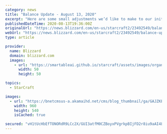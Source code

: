 ```yaml
---
category: news
title: "Balance Update - August 13, 2020"
excerpt: "Here are some small adjustments we’d like to make to our initial proposals."
publishedDateTime: 2020-08-13T19:36:00Z
originalUrl: "https://news.blizzard.com/en-us/starcraft2/23492549/balance-update-august-13-2020"
webUrl: "https://news.blizzard.com/en-us/starcraft2/23492549/balance-update-august-13-2020"
type: article

provider:
  name: Blizzard
  domain: blizzard.com
  images:
    - url: "https://smartableai.github.io/starcraft/assets/images/organizations/blizzard.com-50x50.jpg"
      width: 50
      height: 50

topics:
  - StarCraft

images:
  - url: "https://bnetcmsus-a.akamaihd.net/cms/blog_thumbnail/ga/GAJZKEC09RPX1554829654442.jpg"
    width: 960
    height: 540
    isCached: true

secured: "vH1tUcHbEfTONORdR9LCc2X/GUI3atfM0CZBoyxPVgrkpBIjFD2r8iu9aAI4LoRC1mZ8qi2LNEWs/ylOAfHGvgrCYr2RDozot/ilEFJTtwzmmVNiSrxcWhwcB15O/r7BJA5jNCMxNSnUZwMS8wsdI97R3qAyOVjII487JvlBS7BHeXXq24Cu8JVckp09MDEitZ9qmoKDXaElZkSoy8AaOr96fAe50M3Nnv0AurYEfXY5Jx7lBLWHE8cTpSCU8FFCHpmc0LhltNa3fYmcRYeXfTj0EukoMGgcHnJmwWrPY3Z03ADuf83zqE+jcgCfe2n3oiAXowexdkpz6jTkyUL6u2MlNnBPpEPerp6ZO1HW+NA=;oak83WuMkFtG5znR0O+BSA=="
---
```


